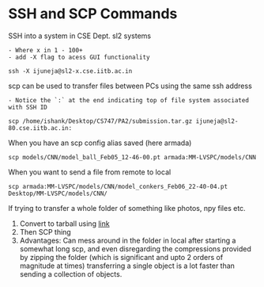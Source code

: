 # SSH and SCP Commands

SSH into a system in CSE Dept. sl2 systems
	
	- Where x in 1 - 100+
	- add -X flag to acess GUI functionality

`ssh -X ijuneja@sl2-x.cse.iitb.ac.in`

scp can be used to transfer files between PCs using the same ssh address

	- Notice the `:` at the end indicating top of file system associated with SSH ID

`scp /home/ishank/Desktop/CS747/PA2/submission.tar.gz ijuneja@sl2-80.cse.iitb.ac.in:`

When you have an scp config alias saved (here armada)

`scp models/CNN/model_ball_Feb05_12-46-00.pt armada:MM-LVSPC/models/CNN`

When you want to send a file from remote to local 

`scp armada:MM-LVSPC/models/CNN/model_conkers_Feb06_22-40-04.pt Desktop/MM-LVSPC/models/CNN/`

If trying to transfer a whole folder of something like photos, npy files etc.

1. Convert to tarball using [link](https://github.com/ishank-juneja/linux-terminal-commands/blob/master/tarball.md)
2. Then SCP thing
3. Advantages: Can mess around in the folder in local after starting a somewhat long scp, and even disregarding the compressions provided by zipping the folder (which is significant and upto 2 orders of magnitude at times) transferring a single object is a lot faster than sending a collection of objects.


